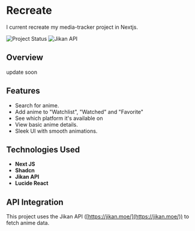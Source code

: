 # Recreate

I current recreate my media-tracker project in Nextjs.

![Project Status](https://img.shields.io/badge/Status-In%20Progress-yellow) 
![Jikan API](https://img.shields.io/badge/Jikan%20API-blueviolet?style=for-the-badge)

## Overview

update soon

## Features

*   Search for anime.
*   Add anime to "Watchlist", "Watched" and "Favorite"
*   See which platform it's available on
*   View basic anime details.
*   Sleek UI with smooth animations.

## Technologies Used

*   **Next JS**
*   **Shadcn**
*   **Jikan API**
*   **Lucide React**
  
## API Integration

This project uses the Jikan API ([https://jikan.moe/](https://jikan.moe/)) to fetch anime data.